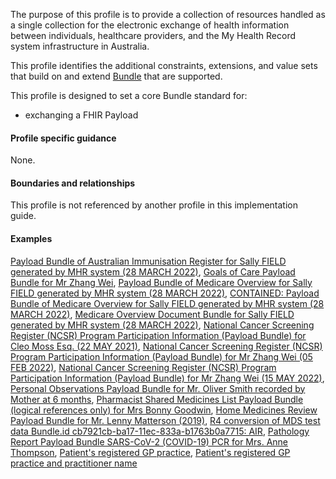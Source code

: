 The purpose of this profile is to provide a collection of resources handled as a single collection for the electronic exchange of health information between individuals, healthcare providers, and the My Health Record system infrastructure in Australia.

This profile identifies the additional constraints, extensions, and value sets that build on and extend [Bundle](http://hl7.org/fhir/R4/bundle.html) that are supported. 

This profile is designed to set a core Bundle standard for:
* exchanging a FHIR Payload


#### Profile specific guidance
None.

#### Boundaries and relationships
This profile is not referenced by another profile in this implementation guide.  

#### Examples

<a href="Bundle-air-01.html">Payload Bundle of Australian Immunisation Register for Sally FIELD generated by MHR system (28 MARCH 2022)</a>, <a href="Bundle-goc-01.html">Goals of Care Payload Bundle for Mr Zhang Wei</a>, <a href="Bundle-medicare-view-01.html">Payload Bundle of Medicare Overview for Sally FIELD generated by MHR system (28 MARCH 2022)</a>, <a href="Bundle-medicare-view-cont-01.html">CONTAINED: Payload Bundle of Medicare Overview for Sally FIELD generated by MHR system (28 MARCH 2022)</a>, <a href="Bundle-medicare-view-doc-01.html">Medicare Overview Document Bundle for Sally FIELD generated by MHR system (28 MARCH 2022)</a>, <a href="Bundle-ncsr-01.html">National Cancer Screening Register (NCSR) Program Participation Information (Payload Bundle) for Cleo Moss Esq. (22 MAY 2021)</a>, <a href="Bundle-ncsr-02.html">National Cancer Screening Register (NCSR) Program Participation Information (Payload Bundle) for Mr Zhang Wei (05 FEB 2022)</a>, <a href="Bundle-ncsr-03.html">National Cancer Screening Register (NCSR) Program Participation Information (Payload Bundle) for Mr Zhang Wei (15 MAY 2022)</a>, <a href="Bundle-po-doc-01.html">Personal Observations Payload Bundle for Mr. Oliver Smith recorded by Mother at 6 months</a>, <a href="Bundle-psml-01.html">Pharmacist Shared Medicines List Payload Bundle (logical references only) for Mrs Bonny Goodwin</a>, <a href="Bundle-psml-02.html">Home Medicines Review Payload Bundle for Mr. Lenny Matterson (2019)</a>, <a href="Bundle-mds.html">R4 conversion of MDS test data Bundle.id cb7921cb-ba17-11ec-833a-b1763b0a7715: AIR</a>, <a href="Bundle-report-covid-01.html">Pathology Report Payload Bundle SARS-CoV-2 (COVID-19) PCR for Mrs. Anne Thompson</a>, <a href="Bundle-vpr-01.html">Patient's registered GP practice</a>, <a href="Bundle-vpr-02.html">Patient's registered GP practice and practitioner name</a>